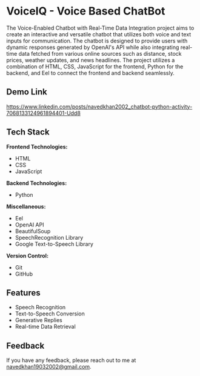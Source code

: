# VoiceIQ - Voice Based ChatBot

The Voice-Enabled Chatbot with Real-Time Data Integration project aims to create an interactive and versatile chatbot that utilizes both voice and text inputs for communication. The chatbot is designed to provide users with dynamic responses generated by OpenAI's API while also integrating real-time data fetched from various online sources such as distance, stock prices, weather updates, and news headlines. The project utilizes a combination of HTML, CSS, JavaScript for the frontend, Python for the backend, and Eel to connect the frontend and backend seamlessly.

## Demo Link

https://www.linkedin.com/posts/navedkhan2002_chatbot-python-activity-7068133124961894401-Udd8

## Tech Stack

**Frontend Technologies:**

- HTML
- CSS
- JavaScript

**Backend Technologies:**

- Python

**Miscellaneous:**

- Eel
- OpenAI API
- BeautifulSoup
- SpeechRecognition Library
- Google Text-to-Speech Library

**Version Control:**

- Git
- GitHub

## Features

- Speech Recognition
- Text-to-Speech Conversion
- Generative Replies
- Real-time Data Retrieval

## Feedback

If you have any feedback, please reach out to me at navedkhan19032002@gmail.com.
